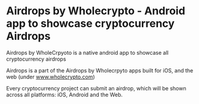 # Airdrops by Wholecrypto - Android app to showcase cryptocurrency Airdrops

Airdrops by WholeCrpyoto is a native android app to showcase all cryptocurrency airdrops

Airdrops is a part of the Airdrops by Wholecrpyto apps built for iOS, and the web (under www.wholecrypto.com)


Every cryptocurrency project can submit an airdrop, which will be shown across all platforms: iOS, Android and the Web.
